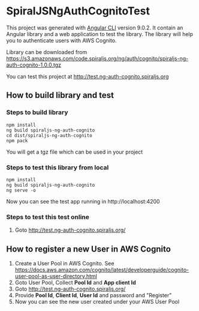 # SpiralJSNgAuthCognitoTest

This project was generated with [Angular CLI](https://github.com/angular/angular-cli) version 9.0.2.   It contain an Angular library and a web application to test the library.   The library will help you to authenticate users with AWS Cognito. 

Library can be downloaded from https://s3.amazonaws.com/code.spiraljs.org/ng/auth/cognito/spiraljs-ng-auth-cognito-1.0.0.tgz

You can test this project at http://test.ng-auth-cognito.spiraljs.org


## How to build library and test
### Steps to build library
    npm install
    ng build spiraljs-ng-auth-cognito
    cd dist/spiraljs-ng-auth-cognito
    npm pack
You will get a tgz file which can be used in your project


### Steps to test this library from local
    npm install
    ng build spiraljs-ng-auth-cognito
    ng serve -o
Now you can see the test app running in  http://localhost:4200


### Steps to test this test online 
1. Goto http://test.ng-auth-cognito.spiraljs.org/


## How to register a new User in AWS Cognito
1. Create a User Pool in AWS Cognito. See https://docs.aws.amazon.com/cognito/latest/developerguide/cognito-user-pool-as-user-directory.html 
2. Goto User Pool,  Collect **Pool Id** and **App client Id**
3. Goto http://test.ng-auth-cognito.spiraljs.org/
4. Provide **Pool Id**, **Client Id**, **User Id** and password and "Register"
5. Now you can see the new user created under your AWS User Pool



